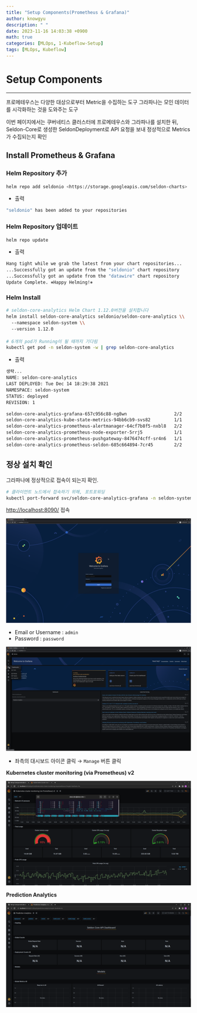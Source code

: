 ```yaml
---
title: "Setup Components(Prometheus & Grafana)"
author: knowgyu
description: " "
date: 2023-11-16 14:03:38 +0900
math: true
categories: [MLOps, 1-Kubeflow-Setup]
tags: [MLOps, Kubeflow]
---
```


# Setup Components
---
프로메테우스는 다양한 대상으로부터 Metric을 수집하는 도구
그라파나는 모인 데이터를 시각화하는 것을 도와주는 도구

이번 페이지에서는 쿠버네티스 클러스터에 프로메테우스와 그라파나를 설치한 뒤, Seldon-Core로 생성한 SeldonDeployment로 API 요청을 보내 정상적으로 Metrics가 수집되는지 확인

## Install Prometheus & Grafana

### Helm Repository 추가

```bash
helm repo add seldonio <https://storage.googleapis.com/seldon-charts>
```

- 출력

```bash
"seldonio" has been added to your repositories
```

### Helm Repository 업데이트

```bash
helm repo update
```

- 출력

```bash
Hang tight while we grab the latest from your chart repositories...
...Successfully got an update from the "seldonio" chart repository
...Successfully got an update from the "datawire" chart repository
Update Complete. ⎈Happy Helming!⎈
```

### Helm Install

```bash
# seldon-core-analytics Helm Chart 1.12.0버전을 설치합니다
helm install seldon-core-analytics seldonio/seldon-core-analytics \\
  --namespace seldon-system \\
  --version 1.12.0

# 6개의 pod가 Running이 될 때까지 기다림
kubectl get pod -n seldon-system -w | grep seldon-core-analytics
```

- 출력

```bash
생략...
NAME: seldon-core-analytics
LAST DEPLOYED: Tue Dec 14 18:29:38 2021
NAMESPACE: seldon-system
STATUS: deployed
REVISION: 1
```

```bash
seldon-core-analytics-grafana-657c956c88-ng8wn                  2/2     Running   0          114s
seldon-core-analytics-kube-state-metrics-94bb6cb9-svs82         1/1     Running   0          114s
seldon-core-analytics-prometheus-alertmanager-64cf7b8f5-nxbl8   2/2     Running   0          114s
seldon-core-analytics-prometheus-node-exporter-5rrj5            1/1     Running   0          114s
seldon-core-analytics-prometheus-pushgateway-8476474cff-sr4n6   1/1     Running   0          114s
seldon-core-analytics-prometheus-seldon-685c664894-7cr45        2/2     Running   0          114s
```

## 정상 설치 확인

그라파나에 정상적으로 접속이 되는지 확인.

```bash
# 클라이언트 노드에서 접속하기 위해, 포트포워딩
kubectl port-forward svc/seldon-core-analytics-grafana -n seldon-system 8090:80
```

[http://localhost:8090/](http://localhost:8090/) 접속

![Untitled](/assets/img/kubeflow/kube201.png)

- Email or Username : `admin`
- Password : `password`

![Untitled](/assets/img/kubeflow/kube202.png)

- 좌측의 대시보드 아이콘 클릭 → `Manage` 버튼 클릭

**Kubernetes cluster monitoring (via Prometheus) v2**

![Untitled](/assets/img/kubeflow/kube203.png)

**Prediction Analytics**

![Untitled](/assets/img/kubeflow/kube204.png)
